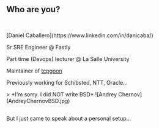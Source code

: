 #

## Who are you?

##

<div id="left">
<br>
[Daniel Caballero](https://www.linkedin.com/in/danicaba/)

Sr SRE Engineer @ Fastly

Part time (Devops) lecturer @ La Salle University

Maintainer of [tcpgoon](https://github.com/dachad/tcpgoon)

Previously working for Schibsted, NTT, Oracle...
</div>
<div id="right">
> *I'm sorry. I did NOT write BSD*
![Andrey Chernov](AndreyChernovBSD.jpg)
</div>

##

But I just came to speak about a personal setup...

